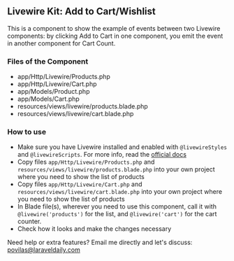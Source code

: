## Livewire Kit: Add to Cart/Wishlist

This is a component to show the example of events between two Livewire components: by clicking Add to Cart in one component, you emit the event in another component for Cart Count.


### Files of the Component

- app/Http/Livewire/Products.php
- app/Http/Livewire/Cart.php
- app/Models/Product.php
- app/Models/Cart.php
- resources/views/livewire/products.blade.php
- resources/views/livewire/cart.blade.php


### How to use

- Make sure you have Livewire installed and enabled with `@livewireStyles` and `@livewireScripts`. For more info, read the [official docs](https://laravel-livewire.com/docs/2.x/quickstart) 
- Copy files `app/Http/Livewire/Products.php` and `resources/views/livewire/products.blade.php` into your own project where you need to show the list of products
- Copy files `app/Http/Livewire/Cart.php` and `resources/views/livewire/cart.blade.php` into your own project where you need to show the list of products
- In Blade file(s), wherever you need to use this component, call it with `@livewire('products')` for the list, and `@livewire('cart')` for the cart counter.
- Check how it looks and make the changes necessary


Need help or extra features? Email me directly and let's discuss: povilas@laraveldaily.com 